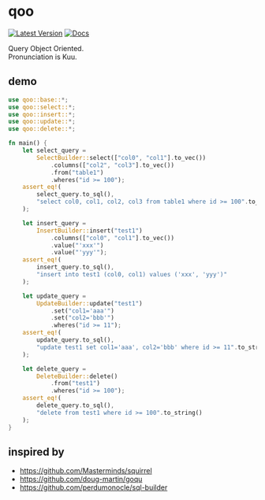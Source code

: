 # qoo
[![Latest Version](https://img.shields.io/crates/v/qoo.svg)](https://crates.io/crates/qoo) [![Docs](https://docs.rs/qoo/badge.svg)](https://docs.rs/qoo)

Query Object Oriented.<br>
Pronunciation is Kuu.

## demo
```rust
use qoo::base::*;
use qoo::select::*;
use qoo::insert::*;
use qoo::update::*;
use qoo::delete::*;

fn main() {
    let select_query =
        SelectBuilder::select(["col0", "col1"].to_vec())
            .columns(["col2", "col3"].to_vec())
            .from("table1")
            .wheres("id >= 100");
    assert_eq!(
        select_query.to_sql(),
        "select col0, col1, col2, col3 from table1 where id >= 100".to_string()
    );

    let insert_query =
        InsertBuilder::insert("test1")
            .columns(["col0", "col1"].to_vec())
            .value("'xxx'")
            .value("'yyy'");
    assert_eq!(
        insert_query.to_sql(),
        "insert into test1 (col0, col1) values ('xxx', 'yyy')"
    );

    let update_query =
        UpdateBuilder::update("test1")
            .set("col1='aaa'")
            .set("col2='bbb'")
            .wheres("id >= 11");
    assert_eq!(
        update_query.to_sql(),
        "update test1 set col1='aaa', col2='bbb' where id >= 11".to_string()
    );

    let delete_query =
        DeleteBuilder::delete()
            .from("test1")
            .wheres("id >= 100");
    assert_eq!(
        delete_query.to_sql(),
        "delete from test1 where id >= 100".to_string()
    );
}


```

## inspired by
- https://github.com/Masterminds/squirrel
- https://github.com/doug-martin/goqu
- https://github.com/perdumonocle/sql-builder
